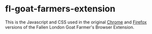 # fl-goat-farmers-extension
This is the Javascript and CSS used in the original [Chrome](https://chrome.google.com/webstore/detail/fallen-london-goat-farmer/biefkddpeaninjbkipkgnncpdlbddkfl) and [Firefox](https://addons.mozilla.org/en-US/firefox/addon/fallen-london-goat-farmers-ext/?src=search) versions of the Fallen London Goat Farmer's Browser Extension.
